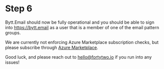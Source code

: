 # Step 6

Bytt.Email should now be fully operational and you should be able to sign into https://bytt.email as a user that is a member of one of the email pattern groups.

We are currently not enforcing Azure Marketplace subscription checks, but please subscribe through [Azure Marketplace](https://portal.azure.com/#create/fortytwoio.changeemail).

Good luck, and please reach out to hello@fortytwo.io if you run into any issues!